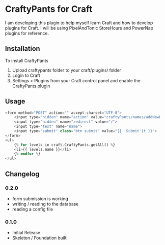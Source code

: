 # CraftyPants for Craft

I am developing this plugin to help myself learn Craft and how to develop plugins for Craft. I will be using PixelAndTonic StoreHours and PowerNap plugins for reference.

## Installation

To install CraftyPants

1. Upload craftypants folder to your craft/plugins/ folder
2. Login to Craft
3. Settings > Plugins from your Craft control panel and enable the CraftyPants plugin

## Usage

```php
<form method="POST" action="" accept-charset="UTF-8">
    <input type="hidden" name="action" value="craftyPants/names/addNewName">
    <input type="hidden" name="redirect" value="/">
    <input type="text" name="name">
    <input type="submit" class="btn submit" value="{{ 'Submit'|t }}">
</form>
<ul>
    {% for levels in craft.CraftyPants.getAll() %}
    <li>{{ levels.name }}</li>
    {% endfor %}
</ul>
```

## Changelog

### 0.2.0

- form submission is working
- writing / reading to the database
- reading a config file

### 0.1.0

- Initial Release
- Skeleton / Foundation built
